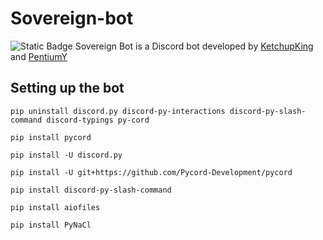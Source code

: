 # Sovereign-bot

![Static Badge](https://img.shields.io/badge/Version-0.1-blue)
 Sovereign Bot is a Discord bot developed by [KetchupKing](https://github.com/KetchupKing) and [PentiumY](https://github.com/PentiumY)

## Setting up the bot

    pip uninstall discord.py discord-py-interactions discord-py-slash-command discord-typings py-cord
    
    pip install pycord
    
    pip install -U discord.py
    
    pip install -U git+https://github.com/Pycord-Development/pycord
    
    pip install discord-py-slash-command
    
    pip install aiofiles
    
    pip install PyNaCl
